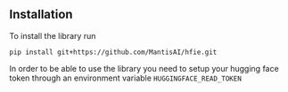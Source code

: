 ## Installation

To install the library run

```
pip install git+https://github.com/MantisAI/hfie.git
```

In order to be able to use the library you need to setup
your hugging face token through an environment variable
`HUGGINGFACE_READ_TOKEN`

